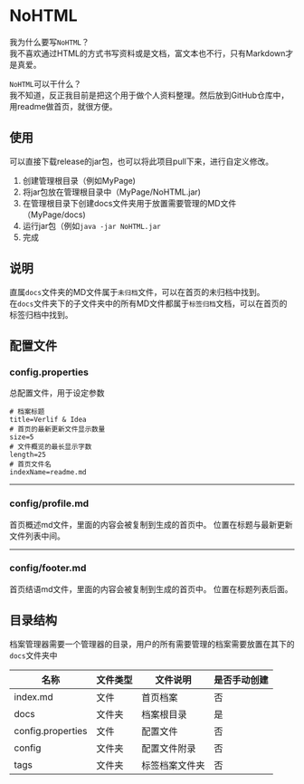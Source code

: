 # NoHTML

我为什么要写`NoHTML`？  
我不喜欢通过HTML的方式书写资料或是文档，富文本也不行，只有Markdown才是真爱。

`NoHTML`可以干什么？  
我不知道，反正我目前是把这个用于做个人资料整理。然后放到GitHub仓库中，用readme做首页，就很方便。

## 使用

可以直接下载release的jar包，也可以将此项目pull下来，进行自定义修改。

1. 创建管理根目录（例如MyPage)
2. 将jar包放在管理根目录中（MyPage/NoHTML.jar)
3. 在管理根目录下创建docs文件夹用于放置需要管理的MD文件（MyPage/docs)
4. 运行jar包（例如`java -jar NoHTML.jar`
5. 完成

## 说明

直属`docs`文件夹的MD文件属于`未归档`文件，可以在首页的未归档中找到。  
在`docs`文件夹下的子文件夹中的所有MD文件都属于`标签归档`文档，可以在首页的标签归档中找到。

## 配置文件

### config.properties

总配置文件，用于设定参数

```properties
# 档案标题
title=Verlif & Idea
# 首页的最新更新文件显示数量
size=5
# 文件概览的最长显示字数
length=25
# 首页文件名
indexName=readme.md
```

------

### config/profile.md

首页概述md文件，里面的内容会被复制到生成的首页中。
位置在标题与最新更新文件列表中间。

------

### config/footer.md

首页结语md文件，里面的内容会被复制到生成的首页中。
位置在标题列表后面。

## 目录结构

档案管理器需要一个管理器的目录，用户的所有需要管理的档案需要放置在其下的`docs`文件夹中

| 名称                | 文件类型 | 文件说明    | 是否手动创建 |
|-------------------|------|---------|--------|
| index.md          | 文件   | 首页档案    | 否      |
| docs              | 文件夹  | 档案根目录   | 是      |
| config.properties | 文件   | 配置文件    | 否      |
| config            | 文件夹  | 配置文件附录  | 否      |
| tags              | 文件夹  | 标签档案文件夹 | 否      |
